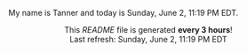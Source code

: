 My name is Tanner and today is Sunday, June 2, 11:19 PM EDT.

<p align="center">This <i>README</i> file is generated <b>every 3 hours</b>!</br>Last refresh: Sunday, June 2, 11:19 PM EDT<br /></p>
